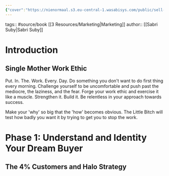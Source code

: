 ```yaml
---
{"cover":"https://nienormaal.s3.eu-central-1.wasabisys.com/public/sell-like-crazy.jpg","dg-publish":true,"permalink":"/4-archive/notes/sell-like-crazy/","dgPassFrontmatter":true}
---
```


tags:: #source/book [[3 Resources/Marketing\|Marketing]] 
author:: [[Sabri Suby\|Sabri Suby]]

# Introduction
## Single Mother Work Ethic
Put. In. The. Work. Every. Day. Do something you don't want to do first thing every morning. Challenge yourself to be uncomfortable and push past the mediocre, the laziness, and the fear. Forge your work ethic and exercise it like a muscle. Strengthen it. Build it. Be relentless in your approach towards success.

Make your 'why' so big that the 'how' becomes obvious. The Little Bitch will test how badly you want it by trying to get you to stop the work.

# Phase 1: Understand and Identity Your Dream Buyer
## The 4% Customers and Halo Strategy